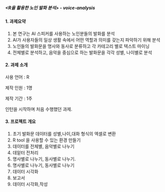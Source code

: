 ##### <R을 활용한 노인 발화 분석> - voice-analysis



#### 1. 과제요약

1. 본 연구는 AI 스피커를 사용하는 노인분들의 발화를 분석
2. AI가 사용자들의 일상 생활 속에서 어떤 역할과 의미를 갖는지 파악하기 위해 분석 
3. 노인들의 발화문을 명사와 동사로 분류하고 각 카테고리 별로 텍스트 마이닝
4. 전체별로 분석하고, 음악을 중심으로 하는 발화문을 각각 성별, 나이별로 분석


#### 2. 과제 소개

사용 언어 : R

제작 인원 : 1명 

제작 기간 : 1주

인턴을 시작하며 처음 수행했던 과제. 


#### 3. 프로젝트 개요
1. 초기 발화문 데이터를 성별,나이,대화 형식의 엑셀로 변환
2. R tool 을 사용할 수 있는 환경 만들기
3. 데이터를 전체별, 음악별로 나누기
4. 데잍터 전처리
5. 명사별로 나누기, 동사별로 나누기. 
4. 명사별로 나누기, 동사별로 나누기 
6. 데이터 시각화
7. 보고서 
6. 데이터 시각화,작성


